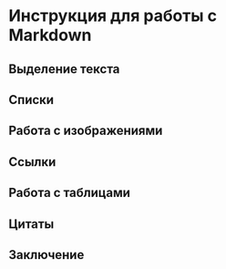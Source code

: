 # Инструкция для работы с Markdown

## Выделение текста

## Списки 

## Работа с изображениями

## Ссылки 

## Работа с таблицами

## Цитаты 

## Заключение 